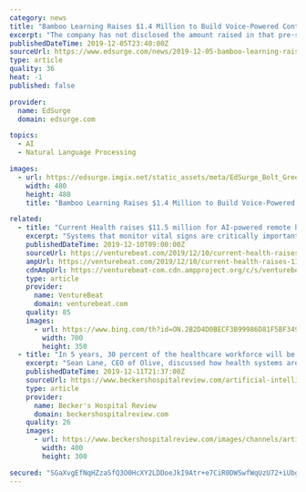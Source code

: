 ```yaml
---
category: news
title: "Bamboo Learning Raises $1.4 Million to Build Voice-Powered Content for Alexa"
excerpt: "The company has not disclosed the amount raised in that pre-seed round. Other fundraises this year for companies that bring voice recognition technology to education include Amira Learning’s $5 million Series A round and Google’s investment in GradeSlam. Get our email newsletterSign me up Keep up to date with our email newsletterSign me up ..."
publishedDateTime: 2019-12-05T23:40:00Z
sourceUrl: https://www.edsurge.com/news/2019-12-05-bamboo-learning-raises-1-4-million-to-build-voice-powered-content-for-alexa
type: article
quality: 36
heat: -1
published: false

provider:
  name: EdSurge
  domain: edsurge.com

topics:
  - AI
  - Natural Language Processing

images:
  - url: https://edsurge.imgix.net/static_assets/meta/EdSurge_Bolt_Green.png?auto=compress%2Cformat&w=480&h=480&fit=crop
    width: 480
    height: 480
    title: "Bamboo Learning Raises $1.4 Million to Build Voice-Powered Content for Alexa"

related:
  - title: "Current Health raises $11.5 million for AI-powered remote health monitoring"
    excerpt: "Systems that monitor vital signs are critically important in any health system with seriously ill patients; it’s estimated that about 53% of U.S. hospitals have computerized remote patient monitoring systems. Perhaps unsurprisingly, the remote patient monitoring market is anticipated to be worth more than $31.3 billion by the end of 2023, up ..."
    publishedDateTime: 2019-12-10T09:00:00Z
    sourceUrl: https://venturebeat.com/2019/12/10/current-health-raises-11-5-million-to-predict-diseases-with-ai-and-remote-monitoring/
    ampUrl: https://venturebeat.com/2019/12/10/current-health-raises-11-5-million-to-predict-diseases-with-ai-and-remote-monitoring/amp/
    cdnAmpUrl: https://venturebeat-com.cdn.ampproject.org/c/s/venturebeat.com/2019/12/10/current-health-raises-11-5-million-to-predict-diseases-with-ai-and-remote-monitoring/amp/
    type: article
    provider:
      name: VentureBeat
      domain: venturebeat.com
    quality: 85
    images:
      - url: https://www.bing.com/th?id=ON.2B2D4D0BECF3B99986D81F5BF349E49E
        width: 700
        height: 350
  - title: "In 5 years, 30 percent of the healthcare workforce will be digital — Is your health system ready?"
    excerpt: "Sean Lane, CEO of Olive, discussed how health systems are deploying artificial intelligence to improve operational efficiency and free employees to interact more meaningfully with patients. Why should health systems focus on adopting an A.I. workforce? The healthcare sector is the top employer in the United States, with 16 million employees."
    publishedDateTime: 2019-12-11T21:37:00Z
    sourceUrl: https://www.beckershospitalreview.com/artificial-intelligence/in-5-years-30-percent-of-the-healthcare-workforce-will-be-digital-is-your-health-system-ready.html
    type: article
    provider:
      name: Becker's Hospital Review
      domain: beckershospitalreview.com
    quality: 26
    images:
      - url: https://www.beckershospitalreview.com/images/channels/artificial-intelligence/1.jpg
        width: 400
        height: 300

secured: "SGaXvgEfNqHZzaSfQ3O0HcXY2LDDoeJkI9Atr+e7CiR0DWSwfWqUzU72+iUbgf7RET+MZnGHV9TR1c7Mlk4fMGtBxLBhJChu3pT3EEQQKAdJxSaLRI9TMTwGqkWt9SWwtGJNYVxWDW2BO03WRFALdoTdPwIpOBO+GIlM/0E1zPYw6Wu+6BEhayc+Rg2cGcmlKnjwNt+9WRfbbZhDVQfdUPh6aLqQZHS/IvsZs2p9XuM6FUjv5kfUUeXV7cucgesgZxO9acrFixYhA6Bb40zaUA==;SADWOqIf9d2u5/CUeThaRw=="
---
```


